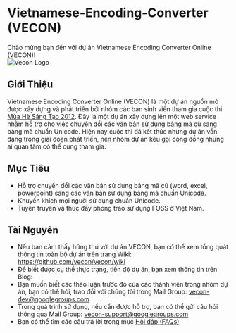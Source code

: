 # Vietnamese-Encoding-Converter (VECON)

Chào mừng bạn đến với dự án Vietnamese Encoding Converter Online (VECON)!  
![Vecon Logo](https://raw.github.com/vecon/vecon/gh-pages/images/vecon-logo.png)

## Giới Thiệu

Vietnamese Encoding Converter Online (VECON) là một dự án nguồn mở được xây dựng và phát triển bởi nhóm các bạn sinh viên tham gia cuộc thi [Mùa Hè Sáng Tạo 2012](http://vfossa.vn/vi/mhst/2012/). Đây là một dự án xây dựng lên một web service nhằm hỗ trợ cho việc chuyển đổi các văn bản sử dụng bảng mã cũ sang bảng mã chuẩn Unicode. Hiện nay cuộc thi đã kết thúc nhưng dự án vẫn đang trong giai đoạn phát triển, nên nhóm dự án kêu gọi cộng đồng những ai quan tâm có thể cùng tham gia.

## Mục Tiêu

* Hỗ trợ chuyển đổi các văn bản sử dụng bảng mã cũ (word, excel, powerpoint) sang các văn bản sử dụng bảng mã chuẩn Unicode.
* Khuyến khích mọi người sử dụng chuẩn Unicode.
* Tuyên truyền và thúc đẩy phong trào sử dụng FOSS ở Việt Nam.

## Tài Nguyên

* Nếu bạn cảm thấy hứng thú với dự án VECON, bạn có thể xem tổng quát thông tin toàn bộ dự án trên trang Wiki: https://github.com/vecon/vecon/wiki
* Để biết được cụ thể thực trạng, tiến độ dự án, bạn xem thông tin trên Blog: 
* Bạn muốn biết các thảo luận trước đó của các thành viên trong nhóm dự án, bạn có thể hỏi, trao đổi với chúng tôi trong Mail Group: vecon-dev@googlegroups.com
* Trong quá trình sử dụng, nếu cần được hỗ trợ, bạn có thể gửi câu hỏi thông qua Mail Group: vecon-support@googlegroups.com
* Bạn có thể tìm các câu trả lời trong mục [Hỏi đáp (FAQs)](https://github.com/vecon/vecon/wiki/H%E1%BB%8Fi-%C4%91%C3%A1p)

